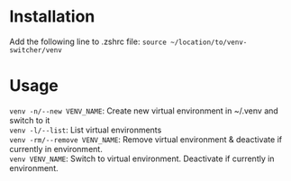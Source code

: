 # Installation
Add the following line to .zshrc file:
`source ~/location/to/venv-switcher/venv`
# Usage
`venv -n/--new VENV_NAME`: Create new virtual environment in ~/.venv and switch to it  
`venv -l/--list`: List virtual environments  
`venv -rm/--remove VENV_NAME`: Remove virtual environment & deactivate if currently in environment.  
`venv VENV_NAME`: Switch to virtual environment. Deactivate if currently in environment.  
